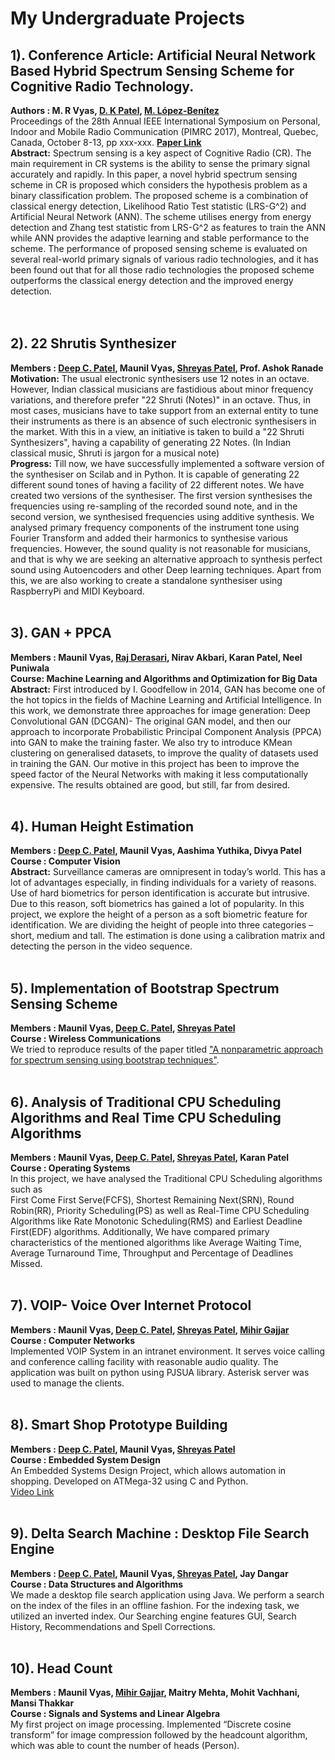 # My Undergraduate Projects

## 1). Conference Article: Artificial Neural Network Based Hybrid Spectrum Sensing Scheme for Cognitive Radio Technology. 
**Authors : M. R Vyas, [D. K Patel](https://ahduni.edu.in/seas/people/faculty/dhaval-patel), [M. López-Benítez](http://www.lopezbenitez.es/home.html)**<br>
Proceedings of the 28th Annual IEEE International Symposium on Personal, Indoor and Mobile Radio Communication (PIMRC 2017),
Montreal, Quebec, Canada, October 8-13, pp xxx-xxx.
**[Paper Link](https://goo.gl/BymGTD)**<br>
**Abstract:**
Spectrum sensing is a key aspect of Cognitive Radio (CR). 
The main requirement in CR systems is the ability to sense the primary signal 
accurately and rapidly. In this paper, a novel hybrid spectrum sensing scheme in 
CR is proposed which considers the hypothesis problem as a binary classification problem. 
The proposed scheme is a combination of classical energy detection, Likelihood Ratio Test statistic (LRS-G^2) 
and Artificial Neural Network (ANN). The scheme utilises energy from energy detection and Zhang test statistic
from LRS-G^2 as features to train the ANN while ANN provides the adaptive learning and stable performance to the scheme. 
The performance of proposed sensing scheme is evaluated on several real-world primary signals of various radio technologies, 
and it has been found out that for all those radio technologies the proposed scheme outperforms the classical energy detection 
and the improved energy detection.              
<br><br>

## 2). 22 Shrutis Synthesizer
**Members : [Deep C. Patel](https://github.com/deepcpatel), Maunil Vyas, [Shreyas Patel](https://github.com/shreyaspatel25), Prof. Ashok Ranade**<br>
**Motivation:**
The usual electronic synthesisers use 12 notes in an octave. However, Indian classical musicians are fastidious about minor frequency variations, and therefore prefer  "22 Shruti (Notes)" in an octave. Thus, in most cases, musicians have to take support from an external entity to tune their instruments as there is an absence of such electronic synthesisers in the market. With this in a view, an initiative is taken to build a "22 Shruti Synthesizers", having a capability of generating 22 Notes. 
(In Indian classical music, Shruti is jargon for a musical note)
<br>
**Progress:** Till now, we have successfully implemented a software version of the synthesiser on Scilab and in Python. It is capable of generating 22 different sound tones of having a facility of 22 different notes.  We have created two versions of the synthesiser. The first version synthesises the frequencies using re-sampling of the recorded sound note, and in the second version, we synthesised frequencies using additive synthesis. We analysed primary frequency components of the instrument tone using Fourier Transform and added their harmonics to synthesise various frequencies. 
However, the sound quality is not reasonable for musicians, and that is why we are seeking an alternative approach to synthesis perfect sound using Autoencoders and other Deep learning techniques. Apart from this, we are also working to create a standalone synthesiser using RaspberryPi and MIDI Keyboard.
<br><br>

## 3). GAN + PPCA 
**Members : Maunil Vyas, [Raj Derasari](https://github.com/raj-derasari), Nirav Akbari, Karan Patel, Neel Puniwala**<br>
**Course: Machine Learning and Algorithms and Optimization for Big Data**<br>
**Abstract:**
First introduced by I. Goodfellow in 2014, GAN has
become one of the hot topics in the fields of Machine Learning
and Artificial Intelligence. In this work, we demonstrate three
approaches for image generation: Deep Convolutional GAN
(DCGAN)- The original GAN model, and then our approach to incorporate Probabilistic Principal Component Analysis (PPCA) into GAN to make the training faster. We also try to introduce KMean clustering on generalised datasets, to improve the quality of datasets used in training the GAN. Our motive in this project has been to improve the speed factor of the Neural Networks with making it less computationally expensive. The results obtained are good, but still, far from desired.
<br><br>


## 4). Human Height Estimation
**Members : [Deep C. Patel](https://github.com/deepcpatel), Maunil Vyas, Aashima Yuthika, Divya Patel**<br>
**Course : Computer Vision**<br>
**Abstract:** 
Surveillance cameras are omnipresent in today’s
world. This has a lot of advantages especially, in
finding individuals for a variety of reasons. Use of hard
biometrics for person identification is accurate but
intrusive. Due to this reason, soft biometrics has gained
a lot of popularity. In this project, we explore the height
of a person as a soft biometric feature for identification.
We are dividing the height of people into three categories
– short, medium and tall. The estimation is done using a
calibration matrix and detecting the person in the video
sequence.
<br><br>


## 5). Implementation of Bootstrap Spectrum Sensing Scheme
**Members : Maunil Vyas, [Deep C. Patel](https://github.com/deepcpatel), [Shreyas Patel](https://github.com/shreyaspatel25)**<br>
**Course : Wireless Communications**<br>
We tried to reproduce results of the paper titled 
["A nonparametric approach for spectrum sensing using bootstrap techniques"](http://ieeexplore.ieee.org/document/7036915/).
<br><br>

## 6). Analysis of Traditional CPU Scheduling Algorithms and Real Time CPU Scheduling Algorithms
**Members : Maunil Vyas, [Deep C. Patel](https://github.com/deepcpatel), [Shreyas Patel](https://github.com/shreyaspatel25), Karan Patel**<br>
**Course : Operating Systems**<br>
In this project, we have analysed the Traditional CPU Scheduling algorithms such as  
First Come First Serve(FCFS), Shortest Remaining Next(SRN), Round Robin(RR), Priority Scheduling(PS)
as well as Real-Time CPU Scheduling Algorithms like Rate Monotonic Scheduling(RMS) and Earliest Deadline First(EDF) 
algorithms. Additionally, We have compared primary characteristics of the mentioned algorithms like Average Waiting Time, 
Average Turnaround Time, Throughput and Percentage of Deadlines Missed.
<br><br>

## 7). VOIP- Voice Over Internet Protocol
**Members : Maunil Vyas, [Deep C. Patel](https://github.com/deepcpatel), [Shreyas Patel](https://github.com/shreyaspatel25), [Mihir Gajjar](https://github.com/GajjarMihir)**<br>
**Course : Computer Networks**<br>
Implemented VOIP System in an intranet environment. It serves voice calling and conference calling facility with reasonable audio quality. 
The application was built on python using PJSUA library. Asterisk server was used to manage the clients.
<br><br>


## 8). Smart Shop Prototype Building
**Members : [Deep C. Patel](https://github.com/deepcpatel), Maunil Vyas, [Shreyas Patel](https://github.com/shreyaspatel25)**<br>
**Course : Embedded System Design**<br>
An Embedded Systems Design Project, which allows automation in shopping.  Developed on ATMega-32 using C and Python.
<br>
[Video Link](https://drive.google.com/file/d/0Bz2h-52XOL6Td3dqNC1ibkhnd3c/view) 
<br><br>


## 9). Delta Search Machine : Desktop File Search Engine
**Members : [Deep C. Patel](https://github.com/deepcpatel), Maunil Vyas, [Shreyas Patel](https://github.com/shreyaspatel25), Jay Dangar**<br>
**Course : Data Structures and Algorithms**<br>
We made a desktop file search application using Java. We perform a search on the index of the files in an offline fashion. 
For the indexing task, we utilized an inverted index. Our Searching engine features GUI, Search History, Recommendations and 
Spell Corrections.
<br><br>

## 10). Head Count 
**Members : Maunil Vyas, [Mihir Gajjar](https://github.com/GajjarMihir), Maitry Mehta, Mohit Vachhani, Mansi Thakkar**<br>
**Course : Signals and Systems and Linear Algebra**<br>
My first project on image processing. Implemented “Discrete cosine transform” for image compression followed by the headcount algorithm,
which was able to count the number of heads (Person).
<br><br>

